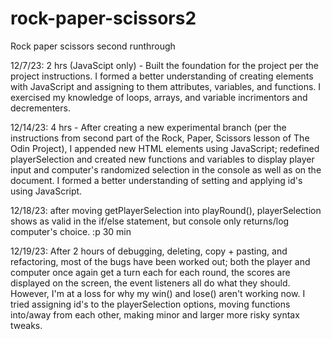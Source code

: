 # rock-paper-scissors2
Rock paper scissors second runthrough

12/7/23: 2 hrs (JavaScipt only) - Built the foundation for the project per the project instructions. 
I formed a better understanding of creating elements with JavaScript and assigning to them attributes, variables, and functions. I exercised my knowledge of loops, arrays, and variable incrimentors and decrementers.

12/14/23: 4 hrs - After creating a new experimental branch (per the instructions from second part of the Rock, Paper, Scissors lesson of The Odin Project), I appended new HTML elements using JavaScript; redefined playerSelection and created new functions and variables to display player input and computer's randomized selection in the console as well as on the document. I formed a better understanding of setting and applying id's using JavaScript. 

12/18/23: after moving getPlayerSelection into playRound(), playerSelection shows as valid in the if/else statement, but console only returns/log computer's choice. :p 30 min

12/19/23: After 2 hours of debugging, deleting, copy + pasting, and refactoring, most of the bugs have been worked out; both the player and computer once again get a turn each for each round, the scores are displayed on the screen, the event listeners all do what they should. However, I'm at a loss for why my win() and lose() aren't working now. I tried assigning id's to the playerSelection options, moving functions into/away from each other, making minor and larger more risky syntax tweaks. 